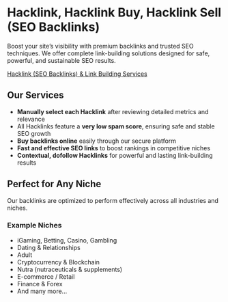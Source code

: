 # Hacklink, Hacklink Buy, Hacklink Sell (SEO Backlinks)

Boost your site’s visibility with premium backlinks and trusted SEO techniques. We offer complete link-building solutions designed for safe, powerful, and sustainable SEO results.

[Hacklink (SEO Backlinks) & Link Building Services](https://linkshop.run/register/index?invite=SsaXRQ_wp-xXXLqp)


## Our Services

- **Manually select each Hacklink** after reviewing detailed metrics and relevance  
- All Hacklinks feature a **very low spam score**, ensuring safe and stable SEO growth  
- **Buy backlinks online** easily through our secure platform  
- **Fast and effective SEO links** to boost rankings in competitive niches  
- **Contextual, dofollow Hacklinks** for powerful and lasting link-building results  


## Perfect for Any Niche
Our backlinks are optimized to perform effectively across all industries and niches.

### Example Niches
- iGaming, Betting, Casino, Gambling
- Dating & Relationships
- Adult
- Cryptocurrency & Blockchain
- Nutra (nutraceuticals & supplements)
- E-commerce / Retail
- Finance & Forex
- And many more...
